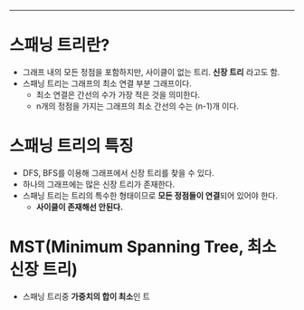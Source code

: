 ---
# 스패닝 트리란?
- 그래프 내의 모든 정점을 포함하지만, 사이클이 없는 트리. **신장 트리** 라고도 함.
- 스패닝 트리는 그래프의 최소 연결 부분 그래프이다.
	- 최소 연결은 간선의 수가 가장 적은 것을 의미한다.
	- n개의 정점을 가지는 그래프의 최소 간선의 수는 (n-1)개 이다.
# 스패닝 트리의 특징
- DFS, BFS를 이용해 그래프에서 신장 트리를 찾을 수 있다.
- 하나의 그래프에는 많은 신장 트리가 존재한다.
- 스패닝 트리는 트리의 특수한 형태이므로 **모든 정점들이 연결**되어 있어야 한다.
	- **사이클이 존재해선 안된다.**
# MST(Minimum Spanning Tree, 최소 신장 트리)
- 스패닝 트리중 **가중치의 합이 최소**인 트